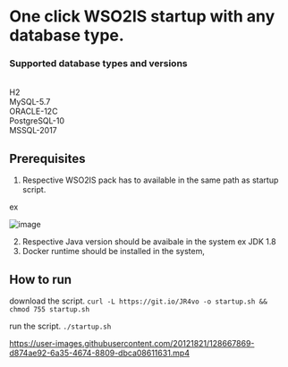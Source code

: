 # One click WSO2IS startup with any database type.

### Supported database types and versions
<br/> H2
<br/> MySQL-5.7
<br/> ORACLE-12C
<br/> PostgreSQL-10
<br/> MSSQL-2017

## Prerequisites

1. Respective WSO2IS pack has to available in the same path as startup script.

ex

![image](https://user-images.githubusercontent.com/20121821/128663968-22575662-9ef1-49fa-b6cf-5875312c548b.png)

2. Respective Java version should be avaibale in the system ex JDK 1.8
3. Docker runtime should be installed in the system,


## How to run

download the script.
`curl -L https://git.io/JR4vo -o startup.sh && chmod 755 startup.sh`

run the script.
`./startup.sh`



https://user-images.githubusercontent.com/20121821/128667869-d874ae92-6a35-4674-8809-dbca08611631.mp4


